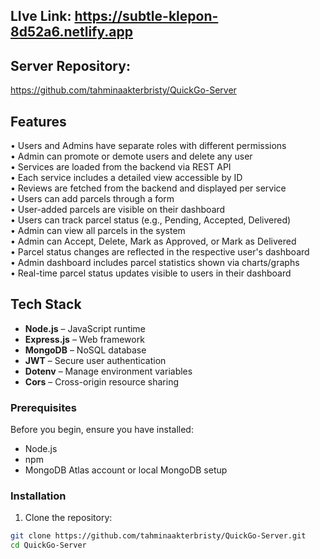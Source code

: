 ## LIve Link: https://subtle-klepon-8d52a6.netlify.app
## Server Repository:
https://github.com/tahminaakterbristy/QuickGo-Server


##  Features

• Users and Admins have separate roles with different permissions  
• Admin can promote or demote users and delete any user  
• Services are loaded from the backend via REST API  
• Each service includes a detailed view accessible by ID  
• Reviews are fetched from the backend and displayed per service  
• Users can add parcels through a form  
• User-added parcels are visible on their dashboard  
• Users can track parcel status (e.g., Pending, Accepted, Delivered)  
• Admin can view all parcels in the system  
• Admin can Accept, Delete, Mark as Approved, or Mark as Delivered  
• Parcel status changes are reflected in the respective user's dashboard  
• Admin dashboard includes parcel statistics shown via charts/graphs  
• Real-time parcel status updates visible to users in their dashboard  



##  Tech Stack

- **Node.js** – JavaScript runtime
- **Express.js** – Web framework
- **MongoDB** – NoSQL database
- **JWT** – Secure user authentication
- **Dotenv** – Manage environment variables
- **Cors** – Cross-origin resource sharing


### Prerequisites

Before you begin, ensure you have installed:
- Node.js
- npm
- MongoDB Atlas account or local MongoDB setup

###  Installation
1. Clone the repository:
```bash
git clone https://github.com/tahminaakterbristy/QuickGo-Server.git
cd QuickGo-Server
